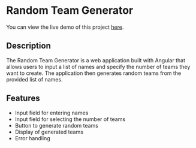 
 
# Random Team Generator
You can view the live demo of this project [here](https://guileless-beignet-a6ac58.netlify.app).

## Description

The Random Team Generator is a web application built with Angular that allows users to input a list of names and specify the number of teams they want to create. The application then generates random teams from the provided list of names.

## Features

- Input field for entering names
- Input field for selecting the number of teams
- Button to generate random teams
- Display of generated teams
- Error handling
